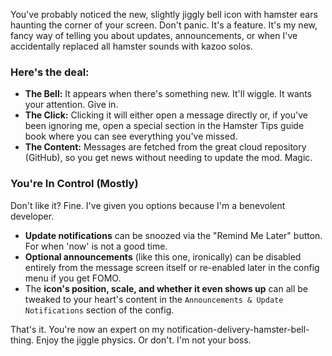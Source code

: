 You've probably noticed the new, slightly jiggly bell icon with hamster ears haunting the corner of your screen. Don't panic. It's a feature. It's my new, fancy way of telling you about updates, announcements, or when I've accidentally replaced all hamster sounds with kazoo solos.

### Here's the deal:
- **The Bell:** It appears when there's something new. It'll wiggle. It wants your attention. Give in.
- **The Click:** Clicking it will either open a message directly or, if you've been ignoring me, open a special section in the Hamster Tips guide book where you can see everything you've missed.
- **The Content:** Messages are fetched from the great cloud repository (GitHub), so you get news without needing to update the mod. Magic.

### You're In Control (Mostly)
Don't like it? Fine. I've given you options because I'm a benevolent developer.
- **Update notifications** can be snoozed via the "Remind Me Later" button. For when 'now' is not a good time.
- **Optional announcements** (like this one, ironically) can be disabled entirely from the message screen itself or re-enabled later in the config menu if you get FOMO.
- The **icon's position, scale, and whether it even shows up** can all be tweaked to your heart's content in the `Announcements & Update Notifications` section of the config.

That's it. You're now an expert on my notification-delivery-hamster-bell-thing. Enjoy the jiggle physics. Or don't. I'm not your boss.